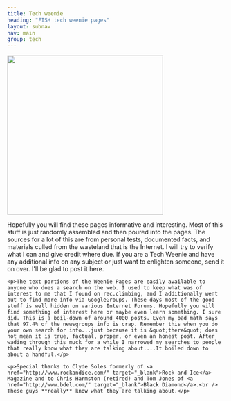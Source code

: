 ```yaml
---
title: Tech weenie
heading: "FISH tech weenie pages"
layout: subnav
nav: main
group: tech
---
```



<div class="media">
  <img class="img-rounded media-object pull-left" src="{{ "/pics/weenie.jpeg" | prepend: site.baseurl }}" width="360" height="368" />
  <div class="media-body">
    <p>Hopefully you will find these pages informative and interesting. Most of this stuff is just randomly assembled and then poured into the pages. The sources for a lot of this are from personal tests, documented facts, and materials culled from the wasteland that is the Internet. I will try to verify what I can and give credit where due. If you are a Tech Weenie and have any additional info on any subject or just want to enlighten someone, send it on over. I'll be glad to post it here.</p>

    <p>The text portions of the Weenie Pages are easily available to anyone who does a search on the web. I used to keep what was of interest to me that I found on rec.climbing, and I additionally went out to find more info via GoogleGroups. These days most of the good stuff is well hidden on various Internet Forums. Hopefully you will find something of interest here or maybe even learn something. I sure did. This is a boil-down of around 4000 posts. Even my bad math says that 97.4% of the newsgroups info is crap. Remember this when you do your own search for info...just because it is &quot;there&quot; does not mean it is true, factual, proper, or even an honest post. After wading through this muck for a while I narrowed my searches to people that really know what they are talking about....It boiled down to about a handful.</p>

    <p>Special thanks to Clyde Soles formerly of <a href="http://www.rockandice.com/" target="_blank">Rock and Ice</a> Magazine and to Chris Harmston (retired) and Tom Jones of <a href="http://www.bdel.com/" target="_blank">Black Diamond</a>.<br />
    These guys **really** know what they are talking about.</p>
  </div>
</div>
